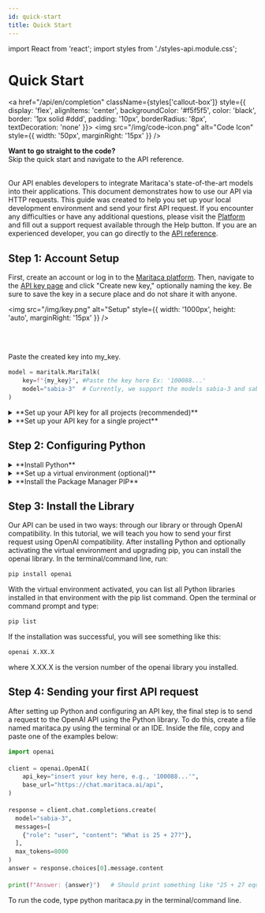 ```yaml
---
id: quick-start
title: Quick Start
---
```

import React from 'react';
import styles from './styles-api.module.css';

# Quick Start
<a href="/api/en/completion" className={styles['callout-box']} style={{ display: 'flex', alignItems: 'center', backgroundColor: '#f5f5f5', color: 'black', border: '1px solid #ddd', padding: '10px', borderRadius: '8px', textDecoration: 'none' }}>
  <img src="/img/code-icon.png" alt="Code Icon" style={{ width: '50px', marginRight: '15px' }} />
  <div>
    <strong>Want to go straight to the code?</strong><br />
    <span>Skip the quick start and navigate to the API reference.</span>
  </div>
</a>
<br />

Our API enables developers to integrate Maritaca's state-of-the-art models into their applications. This document demonstrates how to use our API via HTTP requests. This guide was created to help you set up your local development environment and send your first API request. If you encounter any difficulties or have any additional questions, please visit the <a href="https://plataforma.maritaca.ai/" className={styles.customLink}>
  Platform
</a> and fill out a support request available through the Help button.
If you are an experienced developer, you can go directly to the [API reference](/api/en/completion).

## Step 1: Account Setup

First, create an account or log in to the [Maritaca platform](https://plataforma.maritaca.ai/). Then, navigate to the [API key page](https://plataforma.maritaca.ai/chaves-de-api) and click "Create new key," optionally naming the key. Be sure to save the key in a secure place and do not share it with anyone.

<img src="/img/key.png" alt="Setup" style={{ width: '1000px', height: 'auto', marginRight: '15px' }} />

<br/>
<br/>

Paste the created key into my_key.


```python
model = maritalk.MariTalk(
    key=f"{my_key}", #Paste the key here Ex: '100088...'
    model="sabia-3"  # Currently, we support the models sabia-3 and sabia-2-small
)
```
<details>
  <summary> **Set up your API key for all projects (recommended)** </summary>

  To set up your API key from the Maritaca AI platform for use in your projects, you will need to define an environment variable that will store this key. The process is similar on both Linux and Windows systems, but there are differences in how environment variables are handled on each system. Here is a step-by-step guide for both operating systems. The main advantage of this approach is that the Python library will automatically detect and use the key without requiring you to write any code.
  #### For Linux/macOS:

  1. **Open the Terminal:** Open the terminal on your Linux or macOS operating system.
  2. **Export the Environment Variable:** Write the line below, replacing my_key with your key created in step 1:
  ```bash
  export MARITACA_API_KEY='my_key'
  ```
  3. **Add to Profile File:** For this configuration to persist in all sessions, add the export command to your shell's profile file. For Bash, it is usually .bashrc, .bash_profile, or .profile in your user folder. Open the appropriate file with a text editor:
  ```bash
  nano ~/.bashrc
  ```
  and add the line
  ```bash
  export MARITACA_API_KEY='my_key'
  ```
  4. **Load the Profile File:** To make the changes take effect, you need to load the updated profile file:
  ```bash
  source ~/.bashrc
  ```
  5. **Verification:** Verify the configuration by typing the following command in the terminal:
  ```bash
  echo $MARITACA_API_KEY
  ```
  If everything went correctly, your key should be displayed.

  #### Windows

  1. **Open Command Prompt or PowerShell:** Open the command prompt (CMD) or PowerShell on your Windows system.

  2. **Define the Environment Variable:** In the command prompt, you can define the environment variable temporarily with the following command:
  ```bash
  set MARITACA_API_KEY='my_key'
  ```
  In PowerShell, the command would be:
  ```bash
  $env:MARITACA_API_KEY='my_key'
  ```
  This command will define the environment variable for the current session.

  3. **Permanent Configuration:** To make the environment variable persistent, you need to add the key to your user profile.
  Go to Control Panel > System > Advanced system settings > Environment variables.
  In the "User variables" section, click "New...".
  Set the variable name as MARITACA_API_KEY and the value as your API key.
  Click OK to close the dialog boxes.

  5. **Verification:** Verify the configuration by typing the following command in the terminal:
  ```bash
  echo $MARITACA_API_KEY
  ```
  If everything went correctly, your key should be displayed.
</details>
<details>
  <summary> **Set up your API key for a single project** </summary>

  To ensure that your API key is kept confidential and restricted to a specific project, you can implement a secure key management system. First, configure an environment variables file called .env in the directory of your project.

  To protect your credentials and prevent them from being accidentally sent to a version control repository, it is essential to create a .gitignore file in the root directory of the project. In this file, enter the line .env to ensure that the .env file is not tracked by the version control system.

  After establishing the .gitignore file, you can proceed to create the .env file. Use the terminal or your preferred IDE (Integrated Development Environment) to edit these files. Enter your secret API key in the .env file, defining it as MARITACA_API_KEY. If you do not yet have an API key, you need to generate one by accessing the API keys section on the relevant platform.

  Your .env file should be configured as follows:

  ```text
  MARITACA_API_KEY= 'my_key'
  ```
  Make sure to replace my_key with your actual API key. This file will now contain the key necessary for your Python code to access the services associated with your API key, keeping the credentials secure and private.

  The API key can be imported by running the following code:

  ```python
  import openai

  model = openai.OpenAI(
    api_key="my_key",,
    base_url="https://chat.maritaca.ai/api",
  )

  ```
</details>


## Step 2: Configuring Python
<details>
  <summary>**Install Python**</summary>

    To use the Maritaca Python library, you will need to ensure that you have Python installed. Some computers come with Python pre-installed, while others require you to set it up yourself.

    1. Go to the official Python website: [https://www.python.org/](https://www.python.org/)
    2. In the top menu, click on "Downloads".
    3. Choose the latest version of Python that is compatible with your operating system (Windows, macOS, or Linux).
    4. Click to download the installer.
    5. After the download, open the installation file.
    6. If you are on a Windows system, click "Run" or "Executar".
    7. Follow the installation wizard steps.
      - **For Windows and macOS:** The default installation is usually sufficient. Make sure to check the option to add Python to the system PATH.
      - **For Linux:** On many distributions, Python is already pre-installed. If you need to install or update it, you can use your distribution's package manager (such as `apt` for Ubuntu, `yum` for Fedora, etc.).
    8. To verify that Python was installed correctly, open the terminal (or command prompt on Windows) and type:
    ```bash
    python --version
    ```
</details>

<details>
  <summary>**Set up a virtual environment (optional)**</summary>

A virtual environment is a directory that contains an independent Python environment, with its own installation of packages. This allows you to manage dependencies for different projects easily. To create a virtual environment, Python provides an embedded module called `venv` that offers the basic functionality needed for the virtual environment. Open the terminal or command prompt and execute the following commands:

```bash
python -m venv my_environment
```

To work with the virtual environment, you need to activate it:

On Unix-based systems (Linux/macOS) execute:
```bash
source my_environment/bin/activate
```

On Windows, execute:

```bash
my_environment\Scripts\activate
```
After activation, the name of your environment will appear in the prompt, indicating that you are working within it.
</details>

<details>
  <summary>**Install the Package Manager PIP**</summary>

Python already comes with PIP, which is a package manager, but you should check if you are using the latest version:
```bash
pip install --upgrade pip
```
</details>

## Step 3: Install the Library
Our API can be used in two ways: through our library or through OpenAI compatibility. In this tutorial, we will teach you how to send your first request using OpenAI compatibility. After installing Python and optionally activating the virtual environment and upgrading pip, you can install the openai library. In the terminal/command line, run:

```bash
pip install openai
```

With the virtual environment activated, you can list all Python libraries installed in that environment with the pip list command. Open the terminal or command prompt and type:

```bash
pip list
```
If the installation was successful, you will see something like this:
```bash
openai X.XX.X
```
where X.XX.X is the version number of the openai library you installed.

## Step 4: Sending your first API request

After setting up Python and configuring an API key, the final step is to send a request to the OpenAI API using the Python library. To do this, create a file named maritaca.py using the terminal or an IDE.
Inside the file, copy and paste one of the examples below:

```python
import openai

client = openai.OpenAI(
    api_key="insert your key here, e.g., '100088...'",
    base_url="https://chat.maritaca.ai/api",
)

response = client.chat.completions.create(
  model="sabia-3",
  messages=[
    {"role": "user", "content": "What is 25 + 27?"},
  ],
  max_tokens=8000
)
answer = response.choices[0].message.content

print(f"Answer: {answer}")   # Should print something like "25 + 27 equals 52."
```
To run the code, type python maritaca.py in the terminal/command line.
